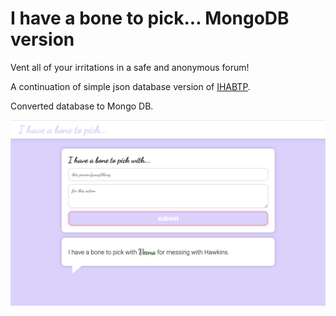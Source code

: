 # I have a bone to pick... MongoDB version

Vent all of your irritations in a safe and anonymous forum!

A continuation of simple json database version of [IHABTP](https://github.com/smithse4/IHABTP).

Converted database to Mongo DB.

![screenshot](./public/assets/images/ss.png)